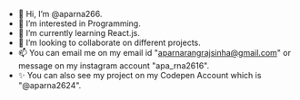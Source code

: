 - 👋 Hi, I’m @aparna266.
- 👀 I’m interested in Programming.
- 🌱 I’m currently learning React.js.
- 💞️ I’m looking to collaborate on different projects.
- 📫 You can email me on my email id "aparnarangrajsinha@gmail.com" or message on my instagram account "apa_rna2616".
- ✨ You can also see my project on my Codepen Account which is "@aparna2624".

<!---
aparna266/aparna266 is a ✨ special ✨ repository because its `README.md` (this file) appears on your GitHub profile.
You can click the Preview link to take a look at your changes.
--->
